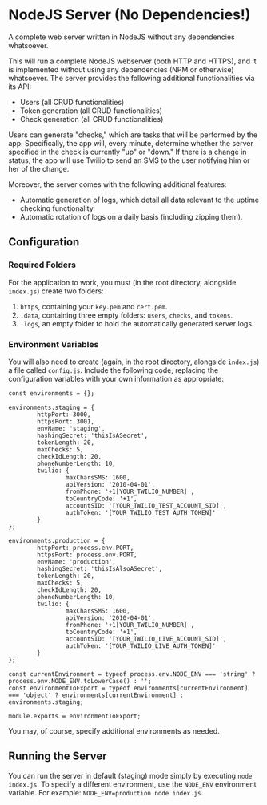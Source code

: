 # NodeJS Server (No Dependencies!)
A complete web server written in NodeJS without any dependencies whatsoever.

This will run a complete NodeJS webserver (both HTTP and HTTPS), and it is implemented without using any dependencies (NPM or otherwise) whatsoever. The server provides the following additional functionalities via its API:
* Users (all CRUD functionalities)
* Token generation (all CRUD functionalities)
* Check generation (all CRUD functionalities)

Users can generate "checks," which are tasks that will be performed by the app. Specifically, the app will, every minute, determine whether the server specified in the check is currently "up" or "down." If there is a change in status, the app will use Twilio to send an SMS to the user notifying him or her of the change.

Moreover, the server comes with the following additional features:
* Automatic generation of logs, which detail all data relevant to the uptime checking functionality.
* Automatic rotation of logs on a daily basis (including zipping them).

## Configuration
### Required Folders
For the application to work, you must (in the root directory, alongside `index.js`) create two folders:
1. `https`, containing your `key.pem` and `cert.pem`.
2. `.data`, containing three empty folders: `users`, `checks`, and `tokens`.
3. `.logs`, an empty folder to hold the automatically generated server logs.

### Environment Variables
You will also need to create (again, in the root directory, alongside `index.js`) a file called `config.js`. Include the following code, replacing the configuration variables with your own information as appropriate:
```
const environments = {};

environments.staging = {
        httpPort: 3000,
        httpsPort: 3001,
        envName: 'staging',
        hashingSecret: 'thisIsASecret',
        tokenLength: 20,
        maxChecks: 5,
        checkIdLength: 20,
        phoneNumberLength: 10,
        twilio: {
                maxCharsSMS: 1600,
                apiVersion: '2010-04-01',
                fromPhone: '+1[YOUR_TWILIO_NUMBER]',
                toCountryCode: '+1',
                accountSID: '[YOUR_TWILIO_TEST_ACCOUNT_SID]',
                authToken: '[YOUR_TWILIO_TEST_AUTH_TOKEN]'
        }
};

environments.production = {
        httpPort: process.env.PORT,
        httpsPort: process.env.PORT,
        envName: 'production',
        hashingSecret: 'thisIsAlsoASecret',
        tokenLength: 20,
        maxChecks: 5,
        checkIdLength: 20,
        phoneNumberLength: 10,
        twilio: {
                maxCharsSMS: 1600,
                apiVersion: '2010-04-01',
                fromPhone: '+1[YOUR_TWILIO_NUMBER]',
                toCountryCode: '+1',
                accountSID: '[YOUR_TWILIO_LIVE_ACCOUNT_SID]',
                authToken: '[YOUR_TWILIO_LIVE_AUTH_TOKEN]'
        }
};

const currentEnvironment = typeof process.env.NODE_ENV === 'string' ? process.env.NODE_ENV.toLowerCase() : '';
const environmentToExport = typeof environments[currentEnvironment] === 'object' ? environments[currentEnvironment] : environments.staging;

module.exports = environmentToExport;

```

You may, of course, specify additional environments as needed.

## Running the Server
You can run the server in default (staging) mode simply by executing `node index.js`. To specify a different environment, use the `NODE_ENV` environment variable. For example: `NODE_ENV=production node index.js`.
